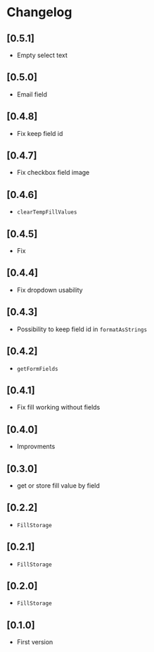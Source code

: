# Changelog

## [0.5.1]
- Empty select text

## [0.5.0]
- Email field

## [0.4.8]
- Fix keep field id

## [0.4.7]
- Fix checkbox field image

## [0.4.6]
- `clearTempFillValues`

## [0.4.5]
- Fix

## [0.4.4]
- Fix dropdown usability

## [0.4.3]
- Possibility to keep field id in `formatAsStrings`

## [0.4.2]
- `getFormFields`

## [0.4.1]
- Fix fill working without fields

## [0.4.0]
- Improvments

## [0.3.0]
- get or store fill value by field

## [0.2.2]
- `FillStorage`

## [0.2.1]
- `FillStorage`

## [0.2.0]
- `FillStorage`

## [0.1.0]
- First version
